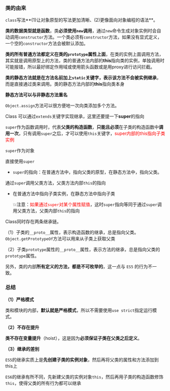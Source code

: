 ### 类的由来 

`class`写法**(1)让对象原型的写法更加清晰、(2)更像面向对象编程的语法**。

**类的数据类型就是函数**，类**必须使用`new`调用**，通过`new`命令生成对象实例时会自动调用`constructor`方法。一个类必须有`constructor`方法，如果没有显式定义，一个空的`constructor`方法会被默认添加。

**类的所有普通方法都定义在类的`prototype`属性上面**，在类的实例上面调用方法，其实就是调用原型上的方法，类的普通方法内部的**this**指向类的实例，单独调用时可能报错，所以最好绑定作用域或使用箭头函数或是用proxy进行访问拦截。

**类的静态方法就是在方法名前加上`static`关键字，表示该方法不会被实例继承**，而是直接通过类来调用。类的静态方法内部的**this**指向类本身

**静态方法可以与非静态方法重名**

`Object.assign`方法可以很方便地一次向类添加多个方法。

Class 可以通过`extends`关键字实现继承，这里还要提一下**super**的指向

`super`作为函数调用时，代表**父类的构造函数**，**只能且必须**在子类的构造函数中**调用一次**，只有调用`super`之后，才可以使用`this`关键字，<font color='red'>super内部的this指向子类实例</font>

`super`作为对象

直接使用`super`

- `super`的指向：在普通方法中，指向父类的原型，在静态方法中，指向父类。

通过`super`调用父类方法，父类方法内部`this`的指向

- 在普通方法中指向子类实例，在静态方法中指向子类

  💥注意：<font color='red'>如果通过`super`对某个属性赋值</font>，这时`super`指向等同于通过`super`调用父类方法，父类内部`this`的指向

Class同时存在两条继承链。

（1）子类的`__proto__`属性，表示构造函数的继承，总是指向父类。`Object.getPrototypeOf`方法可以用来从子类上获取父类

（2）子类`prototype`属性的`__proto__`属性，表示方法的继承，总是指向父类的`prototype`属性。

另外，类的内部**所有定义的方法，都是不可枚举的**，这一点与 `ES5` 的行为不一致。

### 总结

**（1）严格模式**

类和模块的内部，**默认就是严格模式**，所以不需要使用`use strict`指定运行模式。

**（2）不存在提升**

**类不存在变量提升**（hoist），这是因为**必须保证子类在父类之后定义**。

**（3）继承的差别**

`ES5`的继承实质上是**先创建子类的实例对象**，然后再将父类的属性和方法添加到this上

`ES6`的继承有所不同，先新建父类的实例对象`this`，然后再用子类的构造函数修饰`this`，使得父类的所有行为都可以继承


















